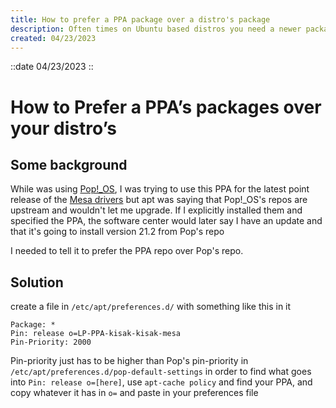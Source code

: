 ```yaml
---
title: How to prefer a PPA package over a distro's package
description: Often times on Ubuntu based distros you need a newer package than what ubuntu provides. Sometimes the distro will override the PPA because it has its own version of a package that it really want you to use.
created: 04/23/2023
---
```

::date
04/23/2023
::

# How to Prefer a PPA’s packages over your distro’s

<!-- @unocss-ignore -->

## Some background

While was using [Pop!_OS](https://pop.system76.com/), I was trying to use this
PPA for the latest point release of the
[Mesa drivers](https://launchpad.net/~kisak/+archive/ubuntu/kisak-mesa) but apt
was saying that Pop!_OS's repos are upstream and wouldn't let me upgrade. If I
explicitly installed them and specified the PPA, the software center would later
say I have an update and that it's going to install version 21.2 from Pop's repo

I needed to tell it to prefer the PPA repo over Pop's repo.

## Solution

create a file in `/etc/apt/preferences.d/` with something like this in it

```
Package: *
Pin: release o=LP-PPA-kisak-kisak-mesa
Pin-Priority: 2000
```

Pin-priority just has to be higher than Pop's pin-priority in
`/etc/apt/preferences.d/pop-default-settings` in order to find what goes into
`Pin: release o=[here]`, use `apt-cache policy` and find your PPA, and copy
whatever it has in `o=` and paste in your preferences file
